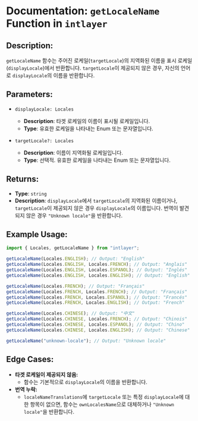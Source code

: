 # Documentation: `getLocaleName` Function in `intlayer`

## Description:

`getLocaleName` 함수는 주어진 로케일(`targetLocale`)의 지역화된 이름을 표시 로케일(`displayLocale`)에서 반환합니다. `targetLocale`이 제공되지 않은 경우, 자신의 언어로 `displayLocale`의 이름을 반환합니다.

## Parameters:

- `displayLocale: Locales`

  - **Description**: 타겟 로케일의 이름이 표시될 로케일입니다.
  - **Type**: 유효한 로케일을 나타내는 Enum 또는 문자열입니다.

- `targetLocale?: Locales`
  - **Description**: 이름이 지역화될 로케일입니다.
  - **Type**: 선택적. 유효한 로케일을 나타내는 Enum 또는 문자열입니다.

## Returns:

- **Type**: `string`
- **Description**: `displayLocale`에서 `targetLocale`의 지역화된 이름이거나, `targetLocale`이 제공되지 않은 경우 `displayLocale`의 이름입니다. 번역이 발견되지 않은 경우 `"Unknown locale"`을 반환합니다.

## Example Usage:

```typescript
import { Locales, getLocaleName } from "intlayer";

getLocaleName(Locales.ENGLISH); // Output: "English"
getLocaleName(Locales.ENGLISH, Locales.FRENCH); // Output: "Anglais"
getLocaleName(Locales.ENGLISH, Locales.ESPANOL); // Output: "Inglés"
getLocaleName(Locales.ENGLISH, Locales.ENGLISH); // Output: "English"

getLocaleName(Locales.FRENCH); // Output: "Français"
getLocaleName(Locales.FRENCH, Locales.FRENCH); // Output: "Français"
getLocaleName(Locales.FRENCH, Locales.ESPANOL); // Output: "Francés"
getLocaleName(Locales.FRENCH, Locales.ENGLISH); // Output: "French"

getLocaleName(Locales.CHINESE); // Output: "中文"
getLocaleName(Locales.CHINESE, Locales.FRENCH); // Output: "Chinois"
getLocaleName(Locales.CHINESE, Locales.ESPANOL); // Output: "Chino"
getLocaleName(Locales.CHINESE, Locales.ENGLISH); // Output: "Chinese"

getLocaleName("unknown-locale"); // Output: "Unknown locale"
```

## Edge Cases:

- **타겟 로케일이 제공되지 않음:**
  - 함수는 기본적으로 `displayLocale`의 이름을 반환합니다.
- **번역 누락:**
  - `localeNameTranslations`에 `targetLocale` 또는 특정 `displayLocale`에 대한 항목이 없으면, 함수는 `ownLocalesName`으로 대체하거나 `"Unknown locale"`을 반환합니다.
